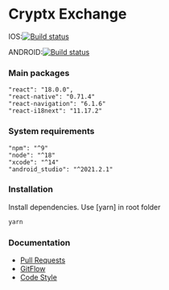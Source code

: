 # Cryptx Exchange

IOS:[![Build status](https://build.appcenter.ms/v0.1/apps/34d6fe58-cdd6-4b04-89a7-be21598be308/branches/develop/badge)](https://appcenter.ms)

ANDROID:[![Build status](https://build.appcenter.ms/v0.1/apps/c4ec01db-8674-41cc-bbdb-47bf4fe06cea/branches/develop/badge)](https://appcenter.ms)

### Main packages

```
"react": "18.0.0",
"react-native": "0.71.4"
"react-navigation": "6.1.6"
"react-i18next": "11.17.2"
```

### System requirements

```
"npm": "^9"
"node": "^18"
"xcode": "^14"
"android_studio": "^2021.2.1"
```

### Installation

Install dependencies. Use [yarn] in root folder

```bash
yarn
```

### Documentation

- [Pull Requests](https://bitbucket.org/cryptx-dev/exchange-mobile/src/5c0f9fccfb42acb5a6f0a638cdc12a99aa2f99a9/docs/pull_request_template.md?at=feature%2Fdocs)
- [GitFlow](https://bitbucket.org/cryptx-dev/exchange-mobile/src/5c0f9fccfb42acb5a6f0a638cdc12a99aa2f99a9/docs/git_flow.md?at=feature%2Fdocs)
- [Code Style](https://bitbucket.org/cryptx-dev/exchange-mobile/src/5c0f9fccfb42acb5a6f0a638cdc12a99aa2f99a9/docs/code_style.md?at=feature%2Fdocs)
